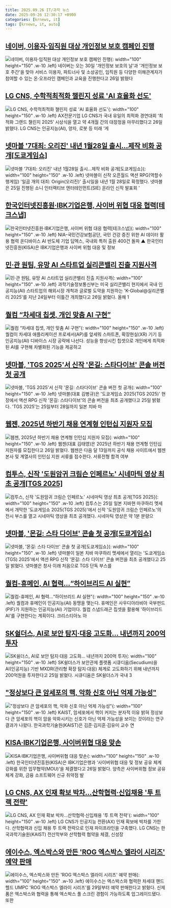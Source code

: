 ```yaml
---
title: 2025.09.26 IT/과학 뉴스
date: 2025-09-26 12:30:17 +0900
categories: [krnews, it]
tags: [krnews, it, auto]
---
```

## [네이버, 이용자·임직원 대상 개인정보 보호 캠페인 진행](https://n.news.naver.com/mnews/article/079/0004070486)

![네이버, 이용자·임직원 대상 개인정보 보호 캠페인 진행](https://mimgnews.pstatic.net/image/origin/079/2025/09/26/4070486.jpg?type=nf220_150){: width="100" height="150" .w-10 .left}
네이버는 오는 30일 '개인정보 보호의 날'과 '개인정보 보호 주간'을 맞아 서비스 이용자, 파트너사 및 소상공인, 임직원 등 다양한 이해관계자가 참여할 수 있는 온·오프라인 캠페인과 교육을 진행한다고 26일 밝혔다

## [LG CNS, 수학적최적화 챌린지 성료 'AI 효율화 선도'](https://n.news.naver.com/mnews/article/014/0005412691)

![LG CNS, 수학적최적화 챌린지 성료 'AI 효율화 선도'](https://mimgnews.pstatic.net/image/origin/014/2025/09/26/5412691.jpg?type=nf220_150){: width="100" height="150" .w-10 .left}
AX전문기업 LG CNS가 국내 유일의 최적화 경연대회 ‘최적화 그랜드 챌린지 2025’ 시상식을 열고 약 4개월 간의 대장정을 마무리했다고 26일 밝혔다. LG CNS는 인공지능(AI), 양자, 로봇 등 미래 ‘게

## [넷마블 '7대죄: 오리진' 내년 1월28일 출시…제작 비화 공개[도쿄게임쇼]](https://n.news.naver.com/mnews/article/003/0013505034)

![넷마블 '7대죄: 오리진' 내년 1월28일 출시…제작 비화 공개[도쿄게임쇼]](https://mimgnews.pstatic.net/image/origin/003/2025/09/25/13505034.jpg?type=nf220_150){: width="100" height="150" .w-10 .left}
넷마블이 신작 오픈월드 액션 RPG(역할수행게임) '일곱 개의 대죄: Origin(오리진)' 출시일을 내년 1월 28일로 확정했다. 넷마블은 25일 진행된 소니 인터랙티브 엔터테인먼트(SIE) 온라인 신작 발표회 '

## [한국인터넷진흥원·IBK기업은행, 사이버 위협 대응 협력[테크스냅]](https://n.news.naver.com/mnews/article/001/0015650386)

![한국인터넷진흥원·IBK기업은행, 사이버 위협 대응 협력[테크스냅]](https://mimgnews.pstatic.net/image/origin/001/2025/09/26/15650386.jpg?type=nf220_150){: width="100" height="150" .w-10 .left}
NIA-국민건강보험공단, 국민 건강 증진 위한 AI 데이터 활용 협력 온디바이스 AI 반도체 기업 딥엑스, 국내외 특허 출원 400건 돌파 ▲ 한국인터넷진흥원(KISA)은 IBK기업은행과 사이버 위협 대응 및 정보

## [민·관 원팀, 유망 AI 스타트업 실리콘밸리 진출 지원사격](https://n.news.naver.com/mnews/article/138/0002205925)

![민·관 원팀, 유망 AI 스타트업 실리콘밸리 진출 지원사격](https://mimgnews.pstatic.net/image/origin/138/2025/09/26/2205925.jpg?type=nf220_150){: width="100" height="150" .w-10 .left}
과학기술정보통신부는 미국 실리콘밸리 현지에서 국내 인공지능(AI) 스타트업의 해외시장 개척과 글로벌 도약을 지원하는 'K-Global@실리콘밸리 2025'를 지난 24일부터 이틀간 개최했다고 26일 밝혔다. 올해 1

## [퀄컴 “차세대 칩셋, 개인 맞춤 AI 구현”](https://n.news.naver.com/mnews/article/030/0003354473)

![퀄컴 “차세대 칩셋, 개인 맞춤 AI 구현”](https://mimgnews.pstatic.net/image/origin/030/2025/09/25/3354473.jpg?type=nf220_150){: width="100" height="150" .w-10 .left}
퀄컴이 차세대 애플리케이션 프로세서(AP)를 앞세워 스마트폰, 확장현실(XR) 기기 등 인공지능(AI) 디바이스 시장 공략에 나선다. 성능을 향상시킨 칩셋으로 개인에게 최적화된 AI를 구현해 차별화된 기능을 제공하고

## [넷마블, 'TGS 2025'서 신작 '몬길: 스타다이브' 콘솔 버전 첫 공개](https://n.news.naver.com/mnews/article/092/0002391886)

![넷마블, 'TGS 2025'서 신작 '몬길: 스타다이브' 콘솔 버전 첫 공개](https://mimgnews.pstatic.net/image/origin/092/2025/09/25/2391886.jpg?type=nf220_150){: width="100" height="150" .w-10 .left}
넷마블(대표 김병규)은 '도쿄게임쇼 2025(TGS 2025)' 현장에서 액션 RPG 신작 '몬길: 스타다이브'의 콘솔 버전을 최초 공개했다고 25일 밝혔다. 'TGS 2025'는 25일부터 28일까지 일본 치바 마

## [웹젠, 2025년 하반기 채용 연계형 인턴십 지원자 모집](https://n.news.naver.com/mnews/article/092/0002392100)

![웹젠, 2025년 하반기 채용 연계형 인턴십 지원자 모집](https://mimgnews.pstatic.net/image/origin/092/2025/09/26/2392100.jpg?type=nf220_150){: width="100" height="150" .w-10 .left}
웹젠(대표 김태영)은 2025년 하반기 채용 연계형 인턴십 지원자를 모집한다고 26일 밝혔다. 웹젠은 다음 달 13일까지 공식 채용 사이트에서 웹젠 본사 및 계열사의 인턴십 지원 서류를 접수한다. 서류전형 합격 여부

## [컴투스, 신작 '도원암귀 크림슨 인페르노' 시네마틱 영상 최초 공개[TGS 2025]](https://n.news.naver.com/mnews/article/138/0002205865)

![컴투스, 신작 '도원암귀 크림슨 인페르노' 시네마틱 영상 최초 공개[TGS 2025]](https://mimgnews.pstatic.net/image/origin/138/2025/09/25/2205865.jpg?type=nf220_150){: width="100" height="150" .w-10 .left}
컴투스는 25일 일본 지바현 마쿠하리 멧세에서 개막한 '도쿄게임쇼 2025(TGS 2025)'에서 신작 '도원암귀 크림슨 인페르노'의 전시 부스를 열고 시네마틱 영상을 최초 공개했다. 시네마틱 영상은 약 1분 분량으

## [넷마블, '몬길: 스타 다이브' 콘솔 첫 공개[도쿄게임쇼]](https://n.news.naver.com/mnews/article/003/0013504880)

![넷마블, '몬길: 스타 다이브' 콘솔 첫 공개[도쿄게임쇼]](https://mimgnews.pstatic.net/image/origin/003/2025/09/25/13504880.jpg?type=nf220_150){: width="100" height="150" .w-10 .left}
넷마블이 일본 치바 마쿠하리 멧세에서 열리는 '도쿄게임쇼(TGS) 2025'에서 액션 RPG 신작 '몬길: 스타 다이브' 콘솔 버전을 최초 공개했다고 25일 밝혔다. 넷마블은 창사 이래 처음으로 TGS 단독 부스를

## [퀄컴-휴메인, AI 협력…“하이브리드 AI 실현”](https://n.news.naver.com/mnews/article/030/0003354775)

![퀄컴-휴메인, AI 협력…“하이브리드 AI 실현”](https://mimgnews.pstatic.net/image/origin/030/2025/09/26/3354775.jpg?type=nf220_150){: width="100" height="150" .w-10 .left}
퀄컴과 휴메인이 인공지능(AI) 동맹을 맺는다. 휴메인은 사우디아라비아 국부펀드(PIF)가 지원하는 인공지능(AI) 기업이다. 퀄컴 스냅드래곤 칩셋을 활용해 '하이브리드 AI'를 구현한다는 계획이다. 크리스티아노 아

## [SK쉴더스, AI로 보안 탐지·대응 고도화... 내년까지 200억 투자](https://n.news.naver.com/mnews/article/008/0005255867)

![SK쉴더스, AI로 보안 탐지·대응 고도화... 내년까지 200억 투자](https://mimgnews.pstatic.net/image/origin/008/2025/09/25/5255867.jpg?type=nf220_150){: width="100" height="150" .w-10 .left}
SK쉴더스가 보안관제 플랫폼 시큐디움(Secudium)을 AI(인공지능) 기반 MXDR(관리형 확장 탐지·대응) 체계로 고도화하기 위해 내년까지 200억원을 투자한다고 25일 밝혔다. 시큐디움은 SK쉴더스가 국내 3

## ["정상보다 큰 암세포의 핵, 악화 신호 아닌 억제 가능성"](https://n.news.naver.com/mnews/article/001/0015650458)

!["정상보다 큰 암세포의 핵, 악화 신호 아닌 억제 가능성"](https://mimgnews.pstatic.net/image/origin/001/2025/09/26/15650458.jpg?type=nf220_150){: width="100" height="150" .w-10 .left}
KAIST, 암세포에서 핵이 커지는 분자적 이유 밝혀 정상보다 큰 암세포의 핵이 암을 악화시키는 신호가 아닌 억제 가능성을 보이는 것이라는 연구결과가 나왔다. 한국과학기술원(KAIST)은 김준·김지훈·김유미 교수 연

## [KISA·IBK기업은행, 사이버위협 대응 맞손](https://n.news.naver.com/mnews/article/011/0004537837)

![KISA·IBK기업은행, 사이버위협 대응 맞손](https://mimgnews.pstatic.net/image/origin/011/2025/09/26/4537837.jpg?type=nf220_150){: width="100" height="150" .w-10 .left}
한국인터넷진흥원(KISA)은 IBK기업은행과 ‘사이버위협 대응 및 정보 공유 체계 강화를 위한 업무협약(MOU)’을 체결했다고 26일 밝혔다. 양측은 사이버위협 정보 공유 체계 강화, 금융 소프트웨어 신규 취약점 발

## [LG CNS, AX 인재 확보 박차…산학협력·신입채용 '투 트랙 전략'](https://n.news.naver.com/mnews/article/030/0003354506)

![LG CNS, AX 인재 확보 박차…산학협력·신입채용 '투 트랙 전략'](https://mimgnews.pstatic.net/image/origin/030/2025/09/25/3354506.jpg?type=nf220_150){: width="100" height="150" .w-10 .left}
LG CNS가 인공지능 전환(AX) 인재 확보에 박차를 가한다. 산학협력과 신입 채용 투 트랙 전략으로 인재 파이프라인을 구축했다. LG CNS는 한국과학기술원(KAIST) 전산학부와 산학협력 협약을 체결, 신성장

## [에이수스, 엑스박스와 만든 'ROG 엑스박스 엘라이 시리즈' 예약 판매](https://n.news.naver.com/mnews/article/030/0003354780)

![에이수스, 엑스박스와 만든 'ROG 엑스박스 엘라이 시리즈' 예약 판매](https://mimgnews.pstatic.net/image/origin/030/2025/09/26/3354780.jpg?type=nf220_150){: width="100" height="150" .w-10 .left}
에이수스는 엑스박스와 협력한 차세대 핸드헬드 UMPC 'ROG 엑스박스 엘라이 시리즈'를 29일부터 예약 판매한다고 밝혔다. 신제품은 엑스박스와 협력을 통해 엑스박스 풀 스크린 경험이 가능하도록 업그레이드됐다. 또한


